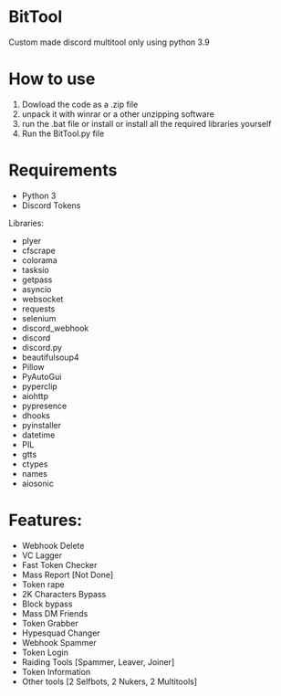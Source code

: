 # BitTool
Custom made discord multitool only using python 3.9

# How to use
1. Dowload the code as a .zip file
2. unpack it with winrar or a other unzipping software
3. run the .bat file or install or install all the required libraries yourself
4. Run the BitTool.py file

# Requirements
- Python 3
- Discord Tokens

Libraries:
- plyer
- cfscrape
- colorama
- tasksio
- getpass
- asyncio
- websocket
- requests
- selenium
- discord_webhook
- discord
- discord.py
- beautifulsoup4
- Pillow
- PyAutoGui
- pyperclip
- aiohttp
- pypresence
- dhooks
- pyinstaller
- datetime
- PIL
- gtts
- ctypes
- names
- aiosonic


# Features:
- Webhook Delete
- VC Lagger
- Fast Token Checker
- Mass Report [Not Done]
- Token rape
- 2K Characters Bypass
- Block bypass
- Mass DM Friends
- Token Grabber
- Hypesquad Changer
- Webhook Spammer
- Token Login
- Raiding Tools [Spammer, Leaver, Joiner]
- Token Information
- Other tools [2 Selfbots, 2 Nukers, 2 Multitools]
